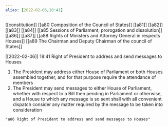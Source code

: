 ```yaml
---
alias: [2022-02-06,18:41]
---
```

[[constitution]] [[a80 Composition of the Council of States]] [[a81]] [[a82]] [[a83]] [[a84]] [[a85 Sessions of Parliament, prorogation and dissolution]] [[a86]] [[a87]] [[a88 Rights of Ministers and Attorney General in respects Houses]] [[a89 The Chairman and Deputy Chairman of the council of States]]

[[2022-02-06]] 18:41
Right of President to address and send messages to Houses
1) The President may address either House of Parliament or both Houses assembled together, and for that purpose require the attendance of members
2) The President may send messages to either House of Parliament, whether with respect to a Bill then pending in Parliament or otherwise, and a House to which any message is so sent shall with all convenient dispatch consider any matter required by the message to be taken into consideration
```query 2022-03-26 18:01
"a86 Right of President to address and send messages to Houses"
```